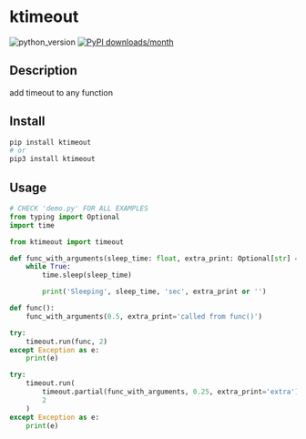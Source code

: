 # ktimeout
![python_version](https://img.shields.io/static/v1?label=Python&message=3.5%20|%203.6%20|%203.7&color=blue) [![PyPI downloads/month](https://img.shields.io/pypi/dm/ktimeout?logo=pypi&logoColor=white)](https://pypi.python.org/pypi/ktimeout)

## Description
add timeout to any function

## Install
~~~~bash
pip install ktimeout
# or
pip3 install ktimeout
~~~~

## Usage
~~~~python
# CHECK 'demo.py' FOR ALL EXAMPLES
from typing import Optional
import time

from ktimeout import timeout

def func_with_arguments(sleep_time: float, extra_print: Optional[str] = None):
    while True:
        time.sleep(sleep_time)

        print('Sleeping', sleep_time, 'sec', extra_print or '')

def func():
    func_with_arguments(0.5, extra_print='called from func()')

try:
    timeout.run(func, 2)
except Exception as e:
    print(e)

try:
    timeout.run(
        timeout.partial(func_with_arguments, 0.25, extra_print='extra'),
        2
    )
except Exception as e:
    print(e)
~~~~